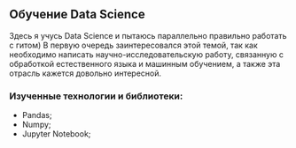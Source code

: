 ## Обучение Data Science
Здесь я учусь Data Science и пытаюсь параллельно правильно работать с гитом)
В первую очередь заинтересовался этой темой, так как необходимо написать научно-исследовательскую работу, связанную с обработкой естественного языка и машинным обучением, а также эта отрасль кажется довольно интересной.

### Изученные технологии и библиотеки:
- Pandas;
- Numpy;
- Jupyter Notebook;



